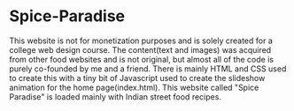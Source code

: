 # Spice-Paradise

This website is not for monetization purposes and is solely created for a college web design course. The content(text and images) was acquired from other food websites and is not 
original, but almost all of the code is purely co-founded by me and a friend. There is mainly HTML and CSS used to create this with a tiny bit of Javascript used to 
create the slideshow animation for the home page(index.html). This website called "Spice Paradise" is loaded mainly with Indian street food recipes.
